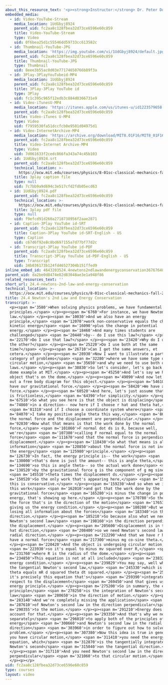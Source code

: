 ```yaml
---
about_this_resource_text: '<p><strong>Instructor:</strong> Dr. Peter Dourmashkin</p>'
embedded_media:
  - id: Video-YouTube-Stream
    media_location: 1UdGbyj8924
    parent_uid: fc2aa8c128fbea32d73ce6596e60c859
    title: Video-YouTube-Stream
    type: Video
    uid: 0f6bea25d1c55546dd59733cc613582c
  - id: Thumbnail-YouTube-JPG
    media_location: 'https://img.youtube.com/vi/1UdGbyj8924/default.jpg'
    parent_uid: fc2aa8c128fbea32d73ce6596e60c859
    title: Thumbnail-YouTube-JPG
    type: Thumbnail
    uid: 8eee3b55ac0d03e77174650766b89f3a
  - id: 3Play-3PlayYouTubeid-MP4
    media_location: 1UdGbyj8924
    parent_uid: fc2aa8c128fbea32d73ce6596e60c859
    title: 3Play-3Play YouTube id
    type: 3Play
    uid: fc1c395c965f12edb3c884d0366731e9
  - id: Video-iTunesU-MP4
    media_location: 'https://itunes.apple.com/us/itunes-u/id1223579658'
    parent_uid: fc2aa8c128fbea32d73ce6596e60c859
    title: Video-iTunes U-MP4
    type: Video
    uid: f7959530fa51dccfcb0e9501d04975d1
  - id: Video-InternetArchive-MP4
    media_location: 'https://archive.org/download/MIT8.01F16/MIT8_01F16_L24v04_360p.mp4'
    parent_uid: fc2aa8c128fbea32d73ce6596e60c859
    title: Video-Internet Archive-MP4
    type: Video
    uid: 7d061633f2cedc866fa343a74c45b103
  - id: 1UdGbyj8924.srt
    parent_uid: fc2aa8c128fbea32d73ce6596e60c859
    technical_location: >-
      https://ocw.mit.edu/courses/physics/8-01sc-classical-mechanics-fall-2016/week-8-potential-energy-and-energy-conservation/24.4-newtons-2nd-law-and-energy-conservation/24.4-newtons-2nd-law-and-energy-conservation/1UdGbyj8924.srt
    title: 3play caption file
    type: null
    uid: 7c7bb9a9d694c3e517cfd2fdb05ecd63
  - id: 1UdGbyj8924.pdf
    parent_uid: fc2aa8c128fbea32d73ce6596e60c859
    technical_location: >-
      https://ocw.mit.edu/courses/physics/8-01sc-classical-mechanics-fall-2016/week-8-potential-energy-and-energy-conservation/24.4-newtons-2nd-law-and-energy-conservation/24.4-newtons-2nd-law-and-energy-conservation/1UdGbyj8924.pdf
    title: 3play pdf file
    type: null
    uid: f9efcd91d260a2718738956f2aae2871
  - id: Caption-3Play YouTube id-SRT
    parent_uid: fc2aa8c128fbea32d73ce6596e60c859
    title: Caption-3Play YouTube id-SRT-English - US
    type: Caption
    uid: c67d6f92e8c8bd697155a7d77bf77d2c
  - id: Transcript-3Play YouTube id-PDF
    parent_uid: fc2aa8c128fbea32d73ce6596e60c859
    title: Transcript-3Play YouTube id-PDF-English - US
    type: Transcript
    uid: 34b036173b124fd46527304b151ffed9
inline_embed_id: 4643203524.4newtons2ndlawandenergyconservation36767648
parent_uid: da2be0d8474e82d83048ae3e1a948f86
related_resources_text: ''
short_url: 24.4-newtons-2nd-law-and-energy-conservation
technical_location: >-
  https://ocw.mit.edu/courses/physics/8-01sc-classical-mechanics-fall-2016/week-8-potential-energy-and-energy-conservation/24.4-newtons-2nd-law-and-energy-conservation/24.4-newtons-2nd-law-and-energy-conservation
title: 24.4 Newton's 2nd Law and Energy Conservation
transcript: >-
  <p><span m='3580'>When solving physics problems, we have fundamental
  principles.</span> </p><p><span m='6760'>For instance, we have Newton's second
  law.</span> </p><p><span m='10030'>And we also have an energy
  principle,</span> <span m='12070'>work non-conservative equals the change in
  kinetic energy</span> <span m='16090'>plus the change in potential
  energy.</span> </p><p><span m='18460'>And many times students are
  challenged</span> <span m='20440'>by-- do I use this law?</span> </p><p><span
  m='22170'>Do I use that law?</span> </p><p><span m='23420'>Why do I use one or
  the other?</span> </p><p><span m='25220'>Do I use both at the same
  time?</span> </p><p><span m='26710'>Can I get the same answers, et
  cetera.</span> </p><p><span m='28930'>Now I want to illustrate a particular
  category of problems</span> <span m='32280'>where we have some type of
  circular motion,</span> <span m='35650'>and why we need to use both of these
  laws.</span> </p><p><span m='38830'>So let's consider, let's go back to our
  dome example at MIT.</span> </p><p><span m='45250'>And let's say we have an
  object that's on the dome.</span> </p><p><span m='49090'>And now let's write
  out a free body diagram for this object.</span> </p><p><span m='54610'>So we
  have our gravitational force.</span> </p><p><span m='58420'>We have a normal
  force.</span> </p><p><span m='60520'>And here, let's just assume that our dome
  is frictionless,</span> <span m='64390'>for simplicity.</span> </p><p><span
  m='67510'>So what you see here is that the object is displacing</span> <span
  m='74860'>in a direction-- now here if I choose r hat and theta hat,</span>
  <span m='81310'>and if I choose a coordinate system where</span> <span
  m='84070'>I take my positive angle theta this way,</span> <span m='86650'>that
  the normal force and the displacement are perpendicular.</span> </p><p><span
  m='92830'>Now what that means is that the work done by the normal
  force,</span> <span m='101860'>F normal dot ds is 0, because well,
  we're</span> <span m='107380'>calling F normal equal to the normal
  force</span> <span m='111670'>and that the normal force is perpendicular to
  displacement.</span> </p><p><span m='118430'>So what that means is all
  information</span> <span m='120850'>about the normal force is not included in
  the energy</span> <span m='125980'>principle.</span> </p><p><span
  m='126730'>In fact, the energy principle is-- the work</span> <span
  m='130000'>that's done is just the amount-- this is angle theta,</span> <span
  m='134690'>so this is angle theta-- so the actual work done</span> <span
  m='138520'>by the gravitational force g is the component of g mg sine</span>
  <span m='145510'>theta times the displacement ds.</span> </p><p><span
  m='150520'>So the only work that's appearing here,</span> <span m='155240'>and
  this is conservative.</span> </p><p><span m='159230'>And so when we integrated
  this work</span> <span m='162010'>and got that the work done by the
  gravitational force</span> <span m='165280'>is minus the change in potential
  energy, that's showing up here.</span> </p><p><span m='170780'>So the part of
  the force that's in the direction of the motion</span> <span m='176530'>is
  giving us the energy condition.</span> </p><p><span m='180280'>But we're
  losing all information about the forces</span> <span m='183340'>in the radial
  direction.</span> </p><p><span m='185210'>So because also what we need is
  Newton's second law</span> <span m='198160'>in the direction perpendicular to
  the displacement.</span> </p><p><span m='205600'>Displacement is in the theta
  hat direction,</span> <span m='208400'>so we need Newton's second law in the
  radial direction.</span> </p><p><span m='212290'>And that we have r hat, is we
  have a normal force</span> <span m='217300'>minus mg co-sine theta.</span>
  </p><p><span m='220420'>And the object is undergoing circular motion,</span>
  <span m='223930'>so it's equal to minus mv squared over R,</span> <span
  m='231760'>where R is the radius of the dome.</span> </p><p><span
  m='234850'>This equation is not at all included</span> <span m='238329'>in the
  energy condition.</span> </p><p><span m='239829'>You may say, well what about
  the tangential Newton's second law,</span> <span m='245330'>which is mg sine
  theta equals mR d squared theta dt squared.</span> </p><p><span m='255910'>But
  it's precisely this equation that's</span> <span m='259390'>integrated with
  respect to the displacement</span> <span m='269450'>and that gives us our
  energy principle.</span> </p><p><span m='275200'>So in summary, the energy
  principle</span> <span m='278250'>is the integration of Newton's second
  law</span> <span m='280650'>in the direction of motion.</span> </p><p><span
  m='283140'>And we're completely missing the application</span> <span
  m='287610'>of Newton's second law in the direction perpendicular</span> <span
  m='290355'>to the motion.</span> </p><p><span m='291210'>Energy does not
  account for that.</span> </p><p><span m='293350'>And that's why we needed
  separately</span> <span m='296010'>to apply both of the principles of
  energy</span> <span m='300660'>and Newton's second law in the radial
  direction</span> <span m='303960'>in order to figure out how to solve this
  problem.</span> </p><p><span m='307380'>Now this idea is true in general when
  you have circular motion,</span> <span m='311410'>you need the energy
  equation, which</span> <span m='312870'>is the tangentially integrated
  Newton's second</span> <span m='315040'>on the tangential direction.</span>
  </p><p><span m='317110'>And you need Newton's second law in the direction
  perpendicular</span> <span m='321060'>to that circular motion.</span>
  </p><p></p>
uid: fc2aa8c128fbea32d73ce6596e60c859
type: courses
layout: video
---
```

